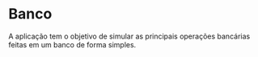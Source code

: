 # Banco
A aplicação tem o objetivo de simular as principais operações bancárias feitas em um banco de forma simples.
